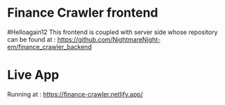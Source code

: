 # Finance Crawler frontend
#Helloagain12
This frontend is coupled with server side whose repository can be found at : https://github.com/NightmareNight-em/finance_crawler_backend

# Live App
Running at : https://finance-crawler.netlify.app/

